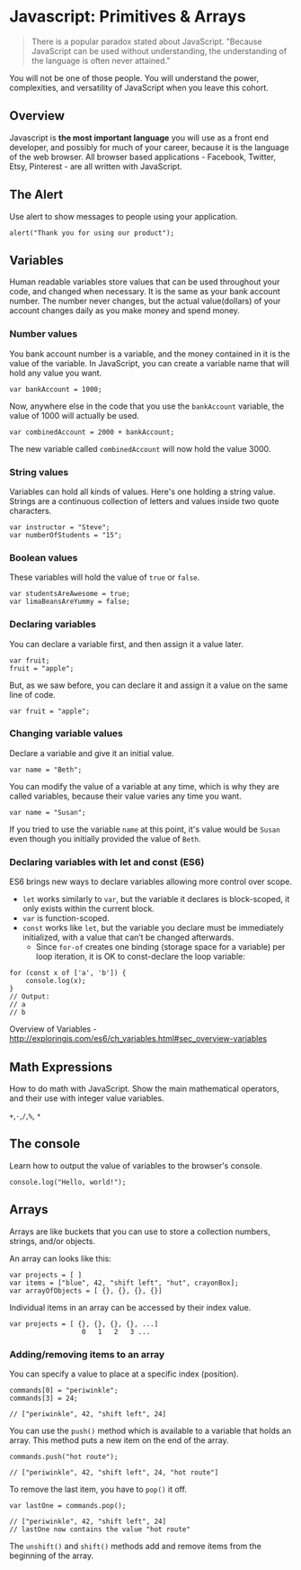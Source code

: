 # Javascript: Primitives & Arrays

> There is a popular paradox stated about JavaScript. "Because JavaScript can be used without understanding, the understanding of the language is often never attained."

You will not be one of those people. You will understand the power, complexities, and versatility of JavaScript when you leave this cohort.

## Overview

Javascript is **the most important language** you will use as a front end developer, and possibly for much of your career, because it is the language of the web browser. All browser based applications - Facebook, Twitter, Etsy, Pinterest - are all written with JavaScript.

## The Alert

Use alert to show messages to people using your application.

`alert("Thank you for using our product");`

## Variables

Human readable variables store values that can be used throughout your code, and changed when necessary. It is the same as your bank account number. The number never changes, but the actual value(dollars) of your account changes daily as you make money and spend money.

### Number values

You bank account number is a variable, and the money contained in it is the value of the variable. In JavaScript, you can create a variable name that will hold any value you want.

`var bankAccount = 1000;`

Now, anywhere else in the code that you use the `bankAccount` variable, the value of 1000 will actually be used.

`var combinedAccount = 2000 + bankAccount;`

The new variable called `combinedAccount` will now hold the value 3000.

### String values
Variables can hold all kinds of values. Here's one holding a string value. Strings are a continuous collection of letters and values inside two quote characters.

```
var instructor = "Steve";
var numberOfStudents = "15";
```

### Boolean values

These variables will hold the value of `true` or `false`.

```
var studentsAreAwesome = true;
var limaBeansAreYummy = false;
```

### Declaring variables

You can declare a variable first, and then assign it a value later.
```
var fruit;
fruit = "apple";
```

But, as we saw before, you can declare it and assign it a value on the same line of code.
```
var fruit = "apple";
```

### Changing variable values

Declare a variable and give it an initial value.

```
var name = "Beth";
```

You can modify the value of a variable at any time, which is why they are called variables, because their value varies any time you want.

```
var name = "Susan";
```

If you tried to use the variable `name` at this point, it's value would be `Susan` even though you initially provided the value of `Beth`.

### Declaring variables with let and const (ES6)

ES6 brings new ways to declare variables allowing more control over scope. 
* `let` works similarly to `var`, but the variable it declares is block-scoped, it only exists within the current block. 
* `var` is function-scoped.
* `const` works like `let`, but the variable you declare must be immediately initialized, with a value that can’t be changed afterwards.
  * Since `for-of` creates one binding (storage space for a variable) per loop iteration, it is OK to const-declare the loop variable:
```
for (const x of ['a', 'b']) {
    console.log(x);
}
// Output:
// a
// b
```
Overview of Variables - http://exploringjs.com/es6/ch_variables.html#sec_overview-variables

## Math Expressions

How to do math with JavaScript. Show the main mathematical operators, and their use with integer value variables.

`+`,`-`,`/`,`%`, `*`

## The console

Learn how to output the value of variables to the browser's console.

```
console.log("Hello, world!");
```

## Arrays

Arrays are like buckets that you can use to store a collection numbers, strings, and/or objects.

An array can looks like this:
```
var projects = [ ]
var items = ["blue", 42, "shift left", "hut", crayonBox];
var arrayOfObjects = [ {}, {}, {}, {}]
```

Individual items in an array can be accessed by their index value.
```
var projects = [ {}, {}, {}, {}, ...]
                  0   1   2   3 ...
```

### Adding/removing items to an array

You can specify a value to place at a specific index (position).

```
commands[0] = "periwinkle";
commands[3] = 24;

// ["periwinkle", 42, "shift left", 24]
```

You can use the `push()` method which is available to a variable that holds an array. This method puts a new item on the end of the array.

```
commands.push("hot route");

// ["periwinkle", 42, "shift left", 24, "hot route"]
```

To remove the last item, you have to `pop()` it off.

```
var lastOne = commands.pop();

// ["periwinkle", 42, "shift left", 24]
// lastOne now contains the value "hot route"
```

The `unshift()` and `shift()` methods add and remove items from the beginning of the array.

